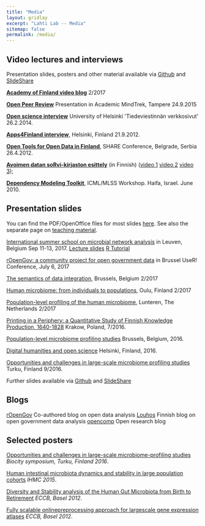 ```yaml
---
title: "Media"
layout: gridlay
excerpt: "Lahti Lab -- Media"
sitemap: false
permalink: /media/
---
```




Video lectures and interviews 
-----

Presentation slides, posters and other material available via [Github](https://github.com/antagomir/antagomir.github.com/tree/master/files/publications) and [SlideShare](http://www.slideshare.net/antagomir/presentations)

<!--<iframe src="http://livestream.com/accounts/2914987/events/4349899/videos/100125511/player?autoPlay=false&mute=false" frameborder="0" scrolling="no"></iframe>-->
<!-- To adjust frame size use: -->
<!--<iframe src="http://livestream.com/accounts/2914987/events/4349899/videos/100125511/player?autoPlay=false&height=360&mute=false&width=640" width="640" height="360" frameborder="0" scrolling="no"></iframe>-->



[**Academy of Finland video blog**](https://www.youtube.com/watch?v=duF4LBCII9o&t=4s) 2/2017  

[**Open Peer Review**](http://livestream.com/accounts/2914987/events/4349899/videos/100125511/player?autoPlay=false&height=360&mute=false&width=640) Presentation in Academic MindTrek, Tampere 24.9.2015

[**Open science interview**](http://blogs.helsinki.fi/tiedeviestinta/2014/02/26/leo-lahti/) University of Helsinki 'Tiedeviestinnän verkkosivut' 26.2.2014.

[**Apps4Finland interview**](http://vimeo.com/49912227), Helsinki, Finland 21.9.2012.

[**Open Tools for Open Data in Finland**](http://www.livestream.com/shareconference/video?clipId=pla_62b42b8c-eea4-4555-9447-c3432e356c81), SHARE Conference, Belgrade, Serbia 26.4.2012. 

[**Avoimen datan soRvi-kirjaston esittely**](http://www.hri.fi/visualisointiblogi/videot/leo-lahti-esittelee-sorvi-ympariston/) (in Finnish) ([video 1](http://www.hri.fi/visualisointiblogi/videot/leo-lahti-esittelee-sorvi-ympariston/) [video 2](http://www.hri.fi/visualisointiblogi/videot/sorvi-esimerkki-1-leo-lahti-esittelee-sorvi-ohjelmiston-kayttoa/) [video 3](http://www.hri.fi/visualisointiblogi/videot/sorvi-esimerkki-2-leo-lahti-esittelee-sorvi-ohjelmiston-kayttoa/));


<!--[**Avoin data ja avoimet välineet Suomessa**](http://www.youtube.com/watch?v=4re-3qtm1os), Instanssi festival for digital creativity, Jyväskylä, Finland. March 2012.-->

<!--[**Apps4Finland-gaalaesitelmä**](http://bambuser.com/v/2148849) (at 38:10), Apps4Finland Gala. Vanha ylioppilastalo. Helsinki, Finland. November 2011.-->

[**Dependency Modeling Toolkit**](http://videolectures.net/icml2010_lahti_dmt/), ICML/MLSS Workshop. Haifa, Israel. June 2010.



Presentation slides
-----


You can find the PDF/OpenOffice files for most slides [here](https://github.com/antagomir/antagomir.github.io/tree/master/files/publications/slides). See also the separate page on [teaching material](../edu/).

[International summer school on microbial network analysis](http://psbweb05.psb.ugent.be/conet/econetschool/index.php) in Leuven, Belgium Sep 11-13, 2017. [Lecture slides](https://github.com/antagomir/antagomir.github.io/blob/master/files/publications/slides/20170913-Leuven-Lecture-Lahti.odp?raw=true) [R Tutorial](https://github.com/antagomir/antagomir.github.io/blob/master/files/publications/slides/20170913-Leuven-Tutorial-Lahti.odp?raw=true)  

[rOpenGov: a community project for open government data](https://speakerdeck.com/antagomir/ropengov-at-user2017) in Brussel UseR! Conference, July 6, 2017  

[The semantics of data integration](https://github.com/antagomir/antagomir.github.com/blob/master/files/publications/slides/20170227-Lahti.pdf), Brussels, Belgium 2/2017

[Human microbiome: from individuals to populations](https://github.com/rOpenGov/fennica/blob/master/inst/examples/20170216-Oulu-Lahti.pdf), Oulu, Finland 2/2017

[Population-level profiling of the human microbiome](https://github.com/antagomir/antagomir.github.com/blob/master/files/publications/slides/20170215-Lahti-NAEM.odp?raw=true), Lunteren, The Netherlands 2/2017  

[Printing in a Periphery: a Quantitative Study of Finnish Knowledge Production, 1640-1828](https://github.com/rOpenGov/fennica/blob/master/inst/examples/20160715-Krakow-Fennica.pdf) Krakow, Poland, 7/2016.

[Population-level microbiome profiling studies](https://github.com/antagomir/antagomir.github.com/tree/master/files/publications/slides/20161028-BSM-Lahti.pdf) Brussels, Belgium, 2016.

[Digital humanities and open science](https://github.com/antagomir/antagomir.github.com/tree/master/files/publications/slides/20160916-HY-LeoLahti.pdf) Helsinki, Finland, 2016.

[Opportunities and challenges in large-scale microbiome profiling studies](https://github.com/antagomir/antagomir.github.com/tree/master/files/publications/slides/20160901-Lahti.pdf) Turku, Finland 9/2016.

Further slides available via [Github](https://github.com/antagomir/antagomir.github.com/tree/master/files/publications) and [SlideShare](http://www.slideshare.net/antagomir/presentations)


Blogs
------

[rOpenGov](http://ropengov.github.io) Co-authored blog on open data analysis
[Louhos](http://louhos.wordpress.com) Finnish blog on open government data analysis
[opencomp](http://antagomir.wordpress.com) Open research blog  



Selected posters
-----


[Opportunities and challenges in large-scale microbiome-profiling studies](../files/publications/posters/20160901-Turku/poster.pdf) _Biocity symposium, Turku, Finland 2016_.

[Human intestinal microbiota dynamics and stability in large population cohorts](../files/publications/posters/20150331-IHMC/poster.pdf) _IHMC 2015_.

[Diversity and Stability analysis of the Human Gut Microbiota from Birth to Retirement](http://www.slideshare.net/antagomir/poster-14221161) _ECCB, Basel 2012_.

[Fully scalable online­preprocessing approach for large­scale gene expression atlases](../files/publications/posters/20120908-ECCB-RPA/poster.pdf) _ECCB, Basel 2012_.

<!--
[Meta-analysis of human gut microbiota: Community composition and health associations](http://posters.f1000.com/P1886) _ISMB, Vienna 2011_.

[Combining multiple data sources in functional genomics for improving genome-wide inferences](../files/publications/posters/sysbioposteri07.pdf) _SYSBIO symposium, Helsinki, Finland 2007_.

[Probabilistic analysis of probe performance on short nucleotide arrays](../files/publications/posters/ismb07_a4.pdf) _ISMB, Vienna, 2007_. 
-->


<!--

Societies
-----------

[Open Knowledge Foundation Finland - Open Science Work Group](http://fi.okfn.org/wg/openscience/). Supporting member of [Public Library of Science](http://www.plos.org) (PLoS); [International Society for Microbial Ecology](http://www.isme-microbes.org/) (ISME); [Society for Bioinformatics in Northern Europe](http://www.socbin.org) (SocBIN); [Electronic Frontier Finland](http://www.effi.org) (EFFI); [Amnesty International](http://www.amnesty.fi) (founding member and president 2001-2004 for student group at Helsinki University of Technology); [Friends of the Earth](http://www.maanystavat.fi); [Service Civil International](http://www.kvtfinland.org) (SCI); [Association for Online Democrary in Finland](http://www.verkkodemokratia.fi/); [Kansan Muisti](http://kansanmuisti.fi); [The Association for Investigative Journalism in Finland](http://www.tutkiva.fi/content/association-investigative-journalism-finland); [Open Knowledge Foundation Finland](http://fi.okfn.org/).

-->

<!-- I am computational scientist focusing on the development and application of novel computational techniques in data-intensive research fields, in particular functional genomics and microbial ecology of the human body and [http://sorvi.r-forge.r-project.org open government data in Finland]. 
Computational analysis of human microbial ecology forms the current main focus of my research activity at [http://www.mib.wur.nl/UK/ Laboratory of Microbiology, Wageningen University], Netherlands. Before that, I was employed at [http://www.vetmed.helsinki.fi/apalva/index.htm Centre of Excellence in Microbial Food Safety Research], Department of Veterinary Bioscience, University of Helsinki, Finland, [http://www.cis.hut.fi/research Adaptive Informatics Research Centre of Excellence], Aalto University, [http://www.helsinki.fi/cmg/english/group/research_group.html Laboratory of Cytomolecular Genetics], University of Helsinki and as a visiting researcher at [http://www.ebi.ac.uk European Bioinformatics Institute EBI], Hinxton, UK, developing machine learning approaches for genome- and organism-wide analysis of the human transcriptome, cancer genomics, and cross-species studies. For further information, see the occasional [http://antagomir.wordpress.com opencomp] blog on computational science and a [[User:Leo_Lahti/bio|brief biography of my research career]]. -->


